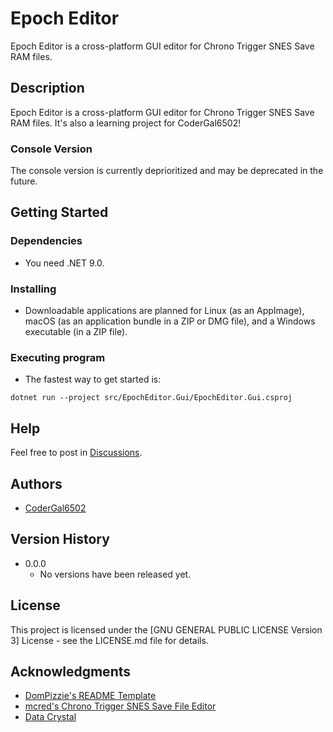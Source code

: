# Epoch Editor

Epoch Editor is a cross-platform GUI editor for Chrono Trigger SNES Save RAM files.

## Description

Epoch Editor is a cross-platform GUI editor for Chrono Trigger SNES Save RAM files. It's also a learning project for CoderGal6502!

### Console Version

The console version is currently deprioritized and may be deprecated in the future.

## Getting Started

### Dependencies

* You need .NET 9.0.

### Installing

* Downloadable applications are planned for Linux (as an AppImage), macOS (as an application bundle in a ZIP or DMG file), and a Windows executable (in a ZIP file).

### Executing program

* The fastest way to get started is:
```
dotnet run --project src/EpochEditor.Gui/EpochEditor.Gui.csproj
```

## Help

Feel free to post in [Discussions](https://github.com/codergal6502/EpochEditor/discussions).

## Authors

* [CoderGal6502](https://github.com/codergal6502)

## Version History

* 0.0.0
    * No versions have been released yet.

## License

This project is licensed under the [GNU GENERAL PUBLIC LICENSE Version 3] License - see the LICENSE.md file for details.

## Acknowledgments

* [DomPizzie's README Template](https://gist.github.com/DomPizzie/7a5ff55ffa9081f2de27c315f5018afc)
* [mcred's Chrono Trigger SNES Save File Editor](https://github.com/mcred/chrono-trigger-save-editor)
* [Data Crystal](https://datacrystal.tcrf.net/w/index.php?title=Chrono_Trigger_(SNES)/RAM_map)
